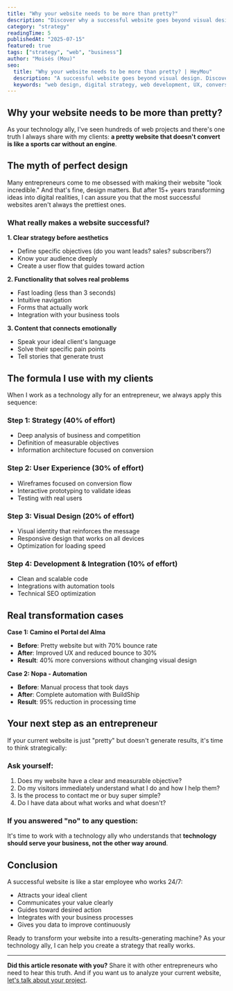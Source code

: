 ```yaml
---
title: "Why your website needs to be more than pretty?"
description: "Discover why a successful website goes beyond visual design and how technology strategy can transform your business."
category: "strategy"
readingTime: 5
publishedAt: "2025-07-15"
featured: true
tags: ["strategy", "web", "business"]
author: "Moisés (Mou)"
seo:
  title: "Why your website needs to be more than pretty? | HeyMou"
  description: "A successful website goes beyond visual design. Discover how technology strategy can transform your business and generate real results."
  keywords: "web design, digital strategy, web development, UX, conversion, online business"
---
```


## Why your website needs to be more than pretty?

As your technology ally, I've seen hundreds of web projects and there's one truth I always share with my clients: **a pretty website that doesn't convert is like a sports car without an engine**.

## The myth of perfect design

Many entrepreneurs come to me obsessed with making their website "look incredible." And that's fine, design matters. But after 15+ years transforming ideas into digital realities, I can assure you that the most successful websites aren't always the prettiest ones.

### What really makes a website successful?

**1. Clear strategy before aesthetics**

- Define specific objectives (do you want leads? sales? subscribers?)
- Know your audience deeply
- Create a user flow that guides toward action

**2. Functionality that solves real problems**

- Fast loading (less than 3 seconds)
- Intuitive navigation
- Forms that actually work
- Integration with your business tools

**3. Content that connects emotionally**

- Speak your ideal client's language
- Solve their specific pain points
- Tell stories that generate trust

## The formula I use with my clients

When I work as a technology ally for an entrepreneur, we always apply this sequence:

### Step 1: Strategy (40% of effort)

- Deep analysis of business and competition
- Definition of measurable objectives
- Information architecture focused on conversion

### Step 2: User Experience (30% of effort)

- Wireframes focused on conversion flow
- Interactive prototyping to validate ideas
- Testing with real users

### Step 3: Visual Design (20% of effort)

- Visual identity that reinforces the message
- Responsive design that works on all devices
- Optimization for loading speed

### Step 4: Development & Integration (10% of effort)

- Clean and scalable code
- Integrations with automation tools
- Technical SEO optimization

## Real transformation cases

**Case 1: Camino el Portal del Alma**

- **Before**: Pretty website but with 70% bounce rate
- **After**: Improved UX and reduced bounce to 30%
- **Result**: 40% more conversions without changing visual design

**Case 2: Nopa - Automation**

- **Before**: Manual process that took days
- **After**: Complete automation with BuildShip
- **Result**: 95% reduction in processing time

## Your next step as an entrepreneur

If your current website is just "pretty" but doesn't generate results, it's time to think strategically:

### Ask yourself:

1. Does my website have a clear and measurable objective?
2. Do my visitors immediately understand what I do and how I help them?
3. Is the process to contact me or buy super simple?
4. Do I have data about what works and what doesn't?

### If you answered "no" to any question:

It's time to work with a technology ally who understands that **technology should serve your business, not the other way around**.

## Conclusion

A successful website is like a star employee who works 24/7:

- Attracts your ideal client
- Communicates your value clearly
- Guides toward desired action
- Integrates with your business processes
- Gives you data to improve continuously

Ready to transform your website into a results-generating machine? As your technology ally, I can help you create a strategy that really works.

---

**Did this article resonate with you?** Share it with other entrepreneurs who need to hear this truth. And if you want us to analyze your current website, [let's talk about your project](mailto:soymoisesvera@gmail.com).